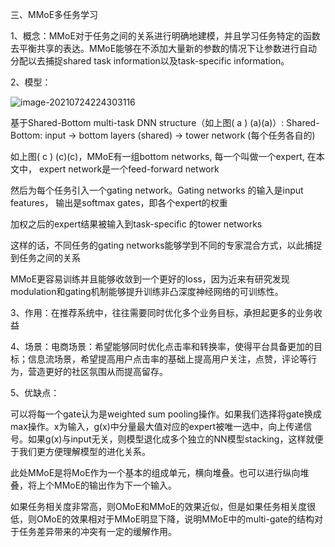 三、MMoE多任务学习

1、概念：MMoE对于任务之间的关系进行明确地建模，并且学习任务特定的函数去平衡共享的表达。MMoE能够在不添加大量新的参数的情况下让参数进行自动分配以去捕捉shared task information以及task-specific information。

2、模型：

![image-20210724224303116](C:\Users\Emily\AppData\Roaming\Typora\typora-user-images\image-20210724224303116.png)

基于Shared-Bottom multi-task DNN structure（如上图( a ) (a)(a)）: Shared-Bottom: input -> bottom layers (shared) -> tower network (每个任务各自的)

如上图( c ) (c)(c)，MMoE有一组bottom networks, 每一个叫做一个expert, 在本文中， expert network是一个feed-forward network

然后为每个任务引入一个gating network。Gating networks 的输入是input features， 输出是softmax gates，即各个expert的权重

加权之后的expert结果被输入到task-specific 的tower networks

这样的话，不同任务的gating networks能够学到不同的专家混合方式，以此捕捉到任务之间的关系

MMoE更容易训练并且能够收敛到一个更好的loss，因为近来有研究发现modulation和gating机制能够提升训练非凸深度神经网络的可训练性。

3、作用：在推荐系统中，往往需要同时优化多个业务目标，承担起更多的业务收益

4、场景：电商场景：希望能够同时优化点击率和转换率，使得平台具备更加的目标；信息流场景，希望提高用户点击率的基础上提高用户关注，点赞，评论等行为，营造更好的社区氛围从而提高留存。

5、优缺点：

可以将每一个gate认为是weighted sum pooling操作。如果我们选择将gate换成max操作。x为输入，g(x)中分量最大值对应的expert被唯一选中，向上传递信号。如果g(x)与input无关，则模型退化成多个独立的NN模型stacking，这样就便于我们更方便理解模型的进化关系。 

此处MMoE是将MoE作为一个基本的组成单元，横向堆叠。也可以进行纵向堆叠，将上个MMoE的输出作为下一个输入。

如果任务相关度非常高，则OMoE和MMoE的效果近似，但是如果任务相关度很低，则OMoE的效果相对于MMoE明显下降，说明MMoE中的multi-gate的结构对于任务差异带来的冲突有一定的缓解作用。